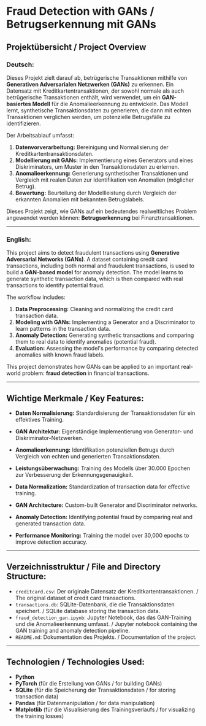 # Fraud Detection with GANs / Betrugserkennung mit GANs

## Projektübersicht / Project Overview

### Deutsch:
Dieses Projekt zielt darauf ab, betrügerische Transaktionen mithilfe von **Generativen Adversarialen Netzwerken (GANs)** zu erkennen. Ein Datensatz mit Kreditkartentransaktionen, der sowohl normale als auch betrügerische Transaktionen enthält, wird verwendet, um ein **GAN-basiertes Modell** für die Anomalieerkennung zu entwickeln. Das Modell lernt, synthetische Transaktionsdaten zu generieren, die dann mit echten Transaktionen verglichen werden, um potenzielle Betrugsfälle zu identifizieren.

Der Arbeitsablauf umfasst:
1. **Datenvorverarbeitung:** Bereinigung und Normalisierung der Kreditkartentransaktionsdaten.
2. **Modellierung mit GANs:** Implementierung eines Generators und eines Diskriminators, um Muster in den Transaktionsdaten zu erlernen.
3. **Anomalieerkennung:** Generierung synthetischer Transaktionen und Vergleich mit realen Daten zur Identifikation von Anomalien (möglicher Betrug).
4. **Bewertung:** Beurteilung der Modellleistung durch Vergleich der erkannten Anomalien mit bekannten Betrugslabels.

Dieses Projekt zeigt, wie GANs auf ein bedeutendes realweltliches Problem angewendet werden können: **Betrugserkennung** bei Finanztransaktionen.

---

### English:
This project aims to detect fraudulent transactions using **Generative Adversarial Networks (GANs)**. A dataset containing credit card transactions, including both normal and fraudulent transactions, is used to build a **GAN-based model** for anomaly detection. The model learns to generate synthetic transaction data, which is then compared with real transactions to identify potential fraud.

The workflow includes:
1. **Data Preprocessing:** Cleaning and normalizing the credit card transaction data.
2. **Modeling with GANs:** Implementing a Generator and a Discriminator to learn patterns in the transaction data.
3. **Anomaly Detection:** Generating synthetic transactions and comparing them to real data to identify anomalies (potential fraud).
4. **Evaluation:** Assessing the model's performance by comparing detected anomalies with known fraud labels.

This project demonstrates how GANs can be applied to an important real-world problem: **fraud detection** in financial transactions.

---

## Wichtige Merkmale / Key Features:
- **Daten Normalisierung:** Standardisierung der Transaktionsdaten für ein effektives Training.  
- **GAN Architektur:** Eigenständige Implementierung von Generator- und Diskriminator-Netzwerken.  
- **Anomalieerkennung:** Identifikation potenziellen Betrugs durch Vergleich von echten und generierten Transaktionsdaten.  
- **Leistungsüberwachung:** Training des Modells über 30.000 Epochen zur Verbesserung der Erkennungsgenauigkeit.  

- **Data Normalization:** Standardization of transaction data for effective training.  
- **GAN Architecture:** Custom-built Generator and Discriminator networks.  
- **Anomaly Detection:** Identifying potential fraud by comparing real and generated transaction data.  
- **Performance Monitoring:** Training the model over 30,000 epochs to improve detection accuracy.  

---

## Verzeichnisstruktur / File and Directory Structure:
- `creditcard.csv`: Der originale Datensatz der Kreditkartentransaktionen. / The original dataset of credit card transactions.  
- `transactions.db`: SQLite-Datenbank, die die Transaktionsdaten speichert. / SQLite database storing the transaction data.  
- `fraud_detection_gan.ipynb`: Jupyter Notebook, das das GAN-Training und die Anomalieerkennung umfasst. / Jupyter notebook containing the GAN training and anomaly detection pipeline.  
- `README.md`: Dokumentation des Projekts. / Documentation of the project.  

---

## Technologien / Technologies Used:
- **Python**
- **PyTorch** (für die Erstellung von GANs / for building GANs)
- **SQLite** (für die Speicherung der Transaktionsdaten / for storing transaction data)
- **Pandas** (für Datenmanipulation / for data manipulation)
- **Matplotlib** (für die Visualisierung des Trainingsverlaufs / for visualizing the training losses)
